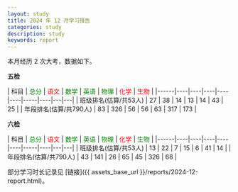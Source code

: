 ```yaml
---
layout: study
title: 2024 年 12 月学习报告
categories: study
description: study
keywords: report
---
```


本月经历 2 次大考，数据如下。

**五检**

| 科目   | <font color=green> 总分</font> | <font color=red>语文</font> | <font color=green>数学</font> | <font color=green>英语</font> | <font color=green>物理</font> |  <font color=red>化学</font> | <font color=red>生物</font> |
|------|----|----|----|----|----|-----|----|---|---|
| 班级排名(估算/共53人) | 27 | 38 | 14  | 13  | 14 | 43  | 25 |
| 年段排名(估算/共790人) | 83 | 326 | 56 | 56 | 63 | 317 | 173 |

**六检**

| 科目   | <font color=green> 总分</font> | <font color=red>语文</font> | <font color=green>数学</font> | <font color=green>英语</font> | <font color=green>物理</font> |  <font color=red>化学</font> | <font color=green>生物</font> |
|------|----|----|----|----|----|-----|----|---|---|
| 班级排名(估算/共53人) | 13 | 22 | 7  | 15  | 6 | 41  | 14 |
| 年段排名(估算/共790人) | 43 | 141 | 26 | 65 | 45  | 326 | 68 |


部分学习时长记录见 [链接]({{ assets_base_url }}/reports/2024-12-report.html)。